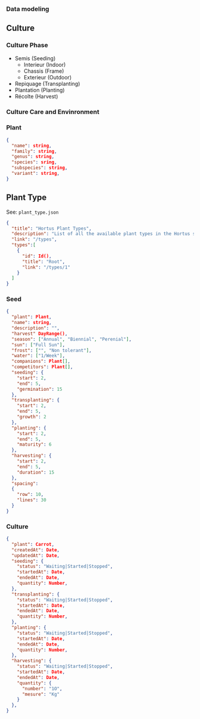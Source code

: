 ### Data modeling

## Culture

### Culture Phase

- Semis (Seeding)
  - Interieur (Indoor)
  - Chassis (Frame)
  - Exterieur (Outdoor)
- Repiquage (Transplanting)
- Plantation (Planting)
- Récolte (Harvest)

### Culture Care and Envinronment

### Plant

```json
{
  "name": string,
  "family": string,
  "genus": string,
  "species": sring,
  "subspecies": string,
  "variant": string,
} 
```

## Plant Type

See: `plant_type.json`

```json
{
  "title": "Hortus Plant Types",
  "description": "List of all the available plant types in the Hortus system",
  "link": "/types",
  "types":[
    {
      "id": Id(),
      "title": "Root",
      "link": "/types/1"
    }
  ]
}
```

### Seed

```json
{
  "plant": Plant,
  "name": string,
  "description": "",
  "harvest" DayRange(),
  "season": ["Annual", "Biennial", "Perenial"],
  "sun": ["Full Sun"],
  "frost": ["", "Non tolerant"],
  "water": ["1/Week"],
  "companions": Plant[],
  "competitors": Plant[],
  "seeding": {
    "start": 2,
    "end": 5,
    "germination": 15
  },
  "transplanting": {
    "start": 2,
    "end": 5,
    "growth": 2
  },
  "planting": {
    "start": 2,
    "end": 5,
    "maturity": 6
  },
  "harvesting": {
    "start": 2,
    "end": 5,
    "duration": 15
  },
  "spacing": 
  {
    "row": 10,
    "lines": 30
  }
}
```

### Culture

```json
{
  "plant": Carrot,
  "createdAt": Date,
  "updatedAt": Date,
  "seeding": {
    "status": "Waiting|Started|Stopped",
    "startedAt": Date,
    "endedAt": Date,
    "quantity": Number,
  },
  "transplanting": {
    "status": "Waiting|Started|Stopped",
    "startedAt": Date,
    "endedAt": Date,
    "quantity": Number,
  },
  "planting": {
    "status": "Waiting|Started|Stopped",
    "startedAt": Date,
    "endedAt": Date,
    "quantity": Number,
  },
  "harvesting": {
    "status": "Waiting|Started|Stopped",
    "startedAt": Date,
    "endedAt": Date,
    "quantity": { 
      "number": "1O",
      "mesure": "Kg"
    }
  },
}
```
